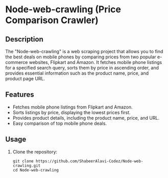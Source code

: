 # Node-web-crawling (Price Comparison Crawler)

## Description
The "Node-web-crawling" is a web scraping project that allows you to find the best deals on mobile phones by comparing prices from two popular e-commerce websites, Flipkart and Amazon. It fetches mobile phone listings for a specified search query, sorts them by price in ascending order, and provides essential information such as the product name, price, and product page URL.

## Features
- Fetches mobile phone listings from Flipkart and Amazon.
- Sorts listings by price, displaying the lowest prices first.
- Provides product details, including the product name, price, and URL.
- Easy comparison of top mobile phone deals.

## Usage
1. Clone the repository:
   ```shell
   git clone https://github.com/ShabeerAlavi-Codez/Node-web-crawling.git
   cd Node-web-crawling

